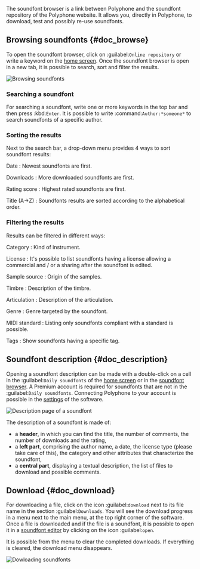 The soundfont browser is a link between Polyphone and the soundfont repository of the Polyphone website.
It allows you, directly in Polyphone, to download, test and possibly re-use soundfonts.


## Browsing soundfonts {#doc_browse}


To open the soundfont browser, click on :guilabel:`Online repository` or write a keyword on the [home screen][home-screen].
Once the soundfont browser is open in a new tab, it is possible to search, sort and filter the results.


![Browsing soundfonts](images/soundfont_browser_browsing.png "Browsing soundfonts")


### Searching a soundfont


For searching a soundfont, write one or more keywords in the top bar and then press :kbd:`Enter`.
It is possible to write :command:`Author:*someone*` to search soundfonts of a specific author.


### Sorting the results


Next to the search bar, a drop-down menu provides 4 ways to sort soundfont results:


Date
: Newest soundfonts are first.

Downloads
: More downloaded soundfonts are first.

Rating score
: Highest rated soundfonts are first.

Title (A→Z)
: Soundfonts results are sorted according to the alphabetical order.


### Filtering the results


Results can be filtered in different ways:

Category
: Kind of instrument.

License
: It's possible to list soundfonts having a license allowing a commercial and / or a sharing after the soundfont is edited.

Sample source
: Origin of the samples.

Timbre
: Description of the timbre.

Articulation
: Description of the articulation.

Genre
: Genre targeted by the soundfont.

MIDI standard
: Listing only soundfonts compliant with a standard is possible.

Tags
: Show soundfonts having a specific tag.


## Soundfont description {#doc_description}


Opening a soundfont description can be made with a double-click on a cell in the :guilabel:`Daily soundfonts` of the [home screen][home-right] or in the [soundfont browser](#doc_browse).
A Premium account is required for soundfonts that are not in the :guilabel:`Daily soundfonts`.
Connecting Polyphone to your account is possible in the [settings][settings-repo] of the software.


![Description page of a soundfont](images/soundfont_browser_description.png "Description page of a soundfont")


The description of a soundfont is made of:

* a **header**, in which you can find the title, the number of comments, the number of downloads and the rating,
* a **left part**, comprising the author name, a date, the license type (please take care of this), the category and other attributes that characterize the soundfont,
* a **central part**, displaying a textual description, the list of files to download and possible comments.


## Download {#doc_download}


For downloading a file, click on the icon :guilabel:`download` next to its file name in the section :guilabel:`Downloads`.
You will see the download progress in a menu next to the main menu, at the top right corner of the software.
Once a file is downloaded and if the file is a soundfont, it is possible to open it in a [soundfont editor][sf-editor] by clicking on the icon :guilabel:`open`.

It is possible from the menu to clear the completed downloads.
If everything is cleared, the download menu disappears.


![Dowloading soundfonts](images/soundfont_browser_download.png "Dowloading soundfonts")


[home-right]:    manual/index.md#doc_right
[home-screen]:   manual/index.md
[settings-repo]: manual/settings.md#doc_repository
[sf-editor]:     manual/soundfont-editor/index.md
